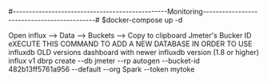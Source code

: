 #------------------------------------------------Monitoring--------------------------------------------#
$docker-compose up -d

Open influx --> Data --> Buckets --> Copy to clipboard Jmeter's Bucker ID
eXECUTE THIS COMMAND TO ADD A NEW DATABASE IN ORDER TO USE influxdb OLD versions dashboard with newer influxdb version (1.8 or higher)
influx v1 dbrp create --db jmeter --rp autogen --bucket-id 482b13ff5761a956 --default --org Spark --token mytoke
